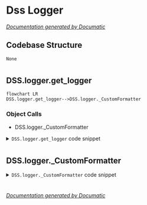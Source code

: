 # Dss Logger

[_Documentation generated by Documatic_](https://www.documatic.com)

<!---Documatic-section-Codebase Structure-start--->
## Codebase Structure

<!---Documatic-block-system_architecture-start--->
```mermaid
None
```
<!---Documatic-block-system_architecture-end--->

# #
<!---Documatic-section-Codebase Structure-end--->

<!---Documatic-section-DSS.logger.get_logger-start--->
## DSS.logger.get_logger

<!---Documatic-section-get_logger-start--->
```mermaid
flowchart LR
DSS.logger.get_logger-->DSS.logger._CustomFormatter
```

### Object Calls

* DSS.logger._CustomFormatter

<!---Documatic-block-DSS.logger.get_logger-start--->
<details>
	<summary><code>DSS.logger.get_logger</code> code snippet</summary>

```python
def get_logger(name):
    logger = logging.getLogger(name)
    logger.setLevel(logging.DEBUG)
    ch = logging.StreamHandler()
    ch.setLevel(logging.DEBUG)
    ch.setFormatter(_CustomFormatter())
    logger.addHandler(ch)
    return logger
```
</details>
<!---Documatic-block-DSS.logger.get_logger-end--->
<!---Documatic-section-get_logger-end--->

# #
<!---Documatic-section-DSS.logger.get_logger-end--->

<!---Documatic-section-DSS.logger._CustomFormatter-start--->
## DSS.logger._CustomFormatter

<!---Documatic-section-_CustomFormatter-start--->
<!---Documatic-block-DSS.logger._CustomFormatter-start--->
<details>
	<summary><code>DSS.logger._CustomFormatter</code> code snippet</summary>

```python
class _CustomFormatter(logging.Formatter):
    grey = '\x1b[0;37m'
    green = '\x1b[1;32m'
    yellow = '\x1b[1;33m'
    red = '\x1b[1;31m'
    purple = '\x1b[1;35m'
    blue = '\x1b[1;34m'
    light_blue = '\x1b[1;36m'
    reset = '\x1b[0m'
    blink_red = '\x1b[5m\x1b[1;31m'
    format_prefix = f'{purple}%(asctime)s{reset} {blue}%(name)s{reset} {light_blue}(%(filename)s:%(lineno)d){reset} '
    format_suffix = '%(levelname)s - %(message)s'
    FORMATS = {logging.DEBUG: format_prefix + green + format_suffix + reset, logging.INFO: format_prefix + grey + format_suffix + reset, logging.WARNING: format_prefix + yellow + format_suffix + reset, logging.ERROR: format_prefix + red + format_suffix + reset, logging.CRITICAL: format_prefix + blink_red + format_suffix + reset}

    def format(self, record):
        log_fmt = self.FORMATS.get(record.levelno)
        formatter = logging.Formatter(log_fmt)
        return formatter.format(record)
```
</details>
<!---Documatic-block-DSS.logger._CustomFormatter-end--->
<!---Documatic-section-_CustomFormatter-end--->

# #
<!---Documatic-section-DSS.logger._CustomFormatter-end--->

[_Documentation generated by Documatic_](https://www.documatic.com)